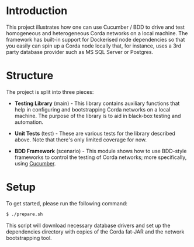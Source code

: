 # Introduction

This project illustrates how one can use Cucumber / BDD to drive
and test homogeneous and heterogeneous Corda networks on a local
machine. The framework has built-in support for Dockerised node
dependencies so that you easily can spin up a Corda node locally
that, for instance, uses a 3rd party database provider such as
MS SQL Server or Postgres.

# Structure

The project is split into three pieces:

 * **Testing Library** (main) - This library contains auxiliary
   functions that help in configuring and bootstrapping Corda
   networks on a local machine. The purpose of the library is to
   aid in black-box testing and automation.

 * **Unit Tests** (test) - These are various tests for the
   library described above. Note that there's only limited
   coverage for now.

 * **BDD Framework** (scenario) - This module shows how to use
   BDD-style frameworks to control the testing of Corda networks;
   more specifically, using [Cucumber](cucumber.io).

# Setup

To get started, please run the following command:

```bash
$ ./prepare.sh
```

This script will download necessary database drivers and set up
the dependencies directory with copies of the Corda fat-JAR and
the network bootstrapping tool.
